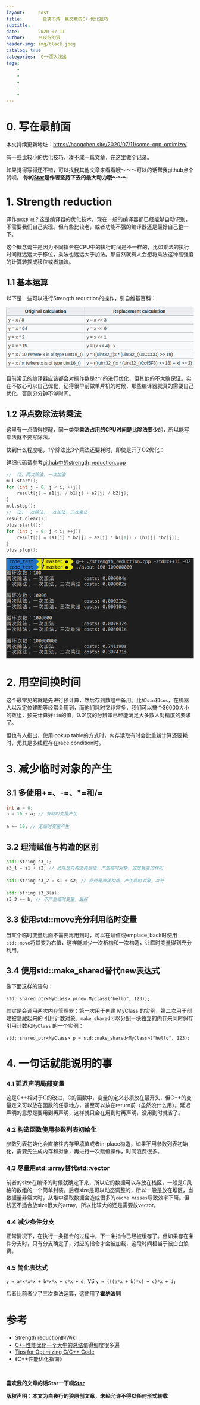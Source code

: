 ```yaml
---
layout:     post
title:      一些凑不成一篇文章的C++优化技巧
subtitle:   
date:       2020-07-11
author:     白夜行的狼
header-img: img/black.jpeg
catalog: true
categories:  C++深入浅出
tags:
    - 
    - 
    - 
    - 
    - 
--- 
```


# 0. 写在最前面

本文持续更新地址：<https://haoqchen.site/2020/07/11/some-cpp-optimize/>

有一些比较小的优化技巧，凑不成一篇文章，在这里做个记录。

如果觉得写得还不错，可以找我其他文章来看看哦～～～可以的话帮我github点个赞呗。
**你的[Star](https://github.com/HaoQChen/HaoQChen.github.io)是作者坚持下去的最大动力哦～～～**

# 1. Strength reduction

译作`强度折减`？这是编译器的优化技术，现在一般的编译器都已经能够自动识别，不需要我们自己实现。但有些比较老，或者功能不强的编译器还是最好自己整一下。

这个概念诞生是因为不同指令在CPU中的执行时间是不一样的，比如乘法的执行时间就远远大于移位，乘法也远远大于加法。那自然就有人会想将乘法这种高强度的计算转换成移位或者加法。

## 1.1 基本运算
以下是一些可以进行Strength reduction的操作，引自维基百科：

![](/img/in_post/some_cpp_optimize/strength_reduction_operation.png)

目前常见的编译器应该都会对操作数是`2^n`的进行优化，但其他的不太敢保证。实在不放心可以自己优化，记得很早前做单片机的时候，那些编译器就真的需要自己优化，否则分分钟不够时间。

## 1.2 浮点数除法转乘法

这里有一点值得提醒，同一类型**乘法占用的CPU时间是比除法要少**的，所以能写乘法就不要写除法。

快到什么程度呢，1个除法比3个乘法还要耗时，即使是开了O2优化：

详细代码请参考[github中的strength_reduction.cpp](https://github.com/HaoQChen/code_test/blob/master/strength_reduction.cpp)

```cpp
// （1）两次除法，一次加法
mul.start();
for (int j = 0; j < i; ++j){
    result[j] = a1[j] / b1[j] + a2[j] / b2[j];
}
mul.stop();
// （2）一次除法，一次加法，三次乘法
result.clear();
plus.start();
for (int j = 0; j < i; ++j){
    result[j] = (a1[j] * b2[j] + a2[j] * b1[1]) / (b1[j] *b2[j]);
}
plus.stop();
```

![](/img/in_post/some_cpp_optimize/mul_vs_division.png)

# 2. 用空间换时间

这个最常见的就是先进行预计算，然后存到数组中备用。比如`sin`和`cos`，在机器人以及定位建图等经常会用到，而他们耗时又非常多，我们可以搞个36000大小的数组，预先计算好`sin`的值，0.01度的分辨率已经能满足大多数人对精度的要求了。

但也有人指出，使用lookup table的方式时，内存读取有时会比重新计算还要耗时，尤其是多线程存在race condition时。

# 3. 减少临时对象的产生

## 3.1 多使用+=、-=、*=和/=

```cpp
int a = 0;
a = 10 + a; // 有临时变量产生

a += 10; // 无临时变量产生
```

## 3.2 理清赋值与构造的区别

```cpp
std::string s3_1; 
s3_1 = s1 + s2; // 此处是先构造再赋值，产生临时对象，这是最差的代码

std::string s3_2 = s1 + s2; // 此处是直接构造，产生临时对象，次好

std::string s3_3(a);
s3_3 += b; // 不产生临时变量，最好
```

## 3.3 使用std::move充分利用临时变量

当某个临时变量后面不需要再用到时，可以在赋值或emplace_back时使用`std::move`将其变为右值，这样能减少一次析构和一次构造，让临时变量得到充分利用。

## 3.4 使用std::make_shared替代new表达式
像下面这样的语句：

`std::shared_ptr<MyClass> p(new MyClass("hello", 123));`

其实是会调用两次内存管理器：第一次用于创建 MyClass 的实例，第二次用于创建被隐藏起来的
引用计数对象。`make_shared`可以分配一块独立的内存来同时保存引用计数和`MyClass`
的一个实例：

`std::shared_ptr<MyClass> p = std::make_shared<MyClass>("hello", 123);`


# 4. 一句话就能说明的事
### 4.1 延迟声明局部变量

这是C++相对于C的改进，C的函数中，变量的定义必须放在最开头，但C++的变量定义可以放在函数的任意地方，甚至可以放在return前（虽然没什么用）。延迟声明的意思是要用到再声明，这样就只会在用到时再声明，没用到时就省了。

### 4.2 构造函数使用参数列表初始化

参数列表初始化会直接往内存里填值或者in-place构造，如果不用参数列表初始化，需要先生成内存和对象，再进行一次赋值操作，时间浪费很多。

### 4.3 尽量用std::array替代std::vector

前者的size在编译的时候就确定下来，所以它的数据可以存放在栈区，一般是C风格的数组的一个简单封装。后者size是可以动态调整的，所以一般是放在堆区，当数据量非常大时，从堆中读取数据会造成很多的`cache misses`导致效率下降。但栈区不适合放size很大的array，所以比较大的还是需要放vector。

### 4.4 减少条件分支

正常情况下，在执行一条指令的过程中，下一条指令已经被缓存了。但如果存在条件分支时，只有分支确定了，对应的指令才会被加载，这段时间相当于被白白浪费。

### 4.5 简化表达式

`y = a*x*x*x + b*x*x + c*x + d;` VS `y = (((a*x + b)*x) + c)*x + d;`

后者比前者少了三次乘法运算，这使用了**霍纳法则**


# 参考

+ [Strength reduction的Wiki](https://en.wikipedia.org/wiki/Strength_reduction?spm=a2c4e.10696291.0.0.2ae519a4lbLrYm)
+ [C++性能优化一个大牛的总结](https://developer.aliyun.com/article/412574)值得细度很多遍
+ [Tips for Optimizing C/C++ Code](https://people.cs.clemson.edu/~dhouse/courses/405/papers/optimize.pdf)
+ 《C++性能优化指南》

<br>

**喜欢我的文章的话Star一下呗[Star](https://github.com/HaoQChen/HaoQChen.github.io)**

**版权声明：本文为白夜行的狼原创文章，未经允许不得以任何形式转载**
